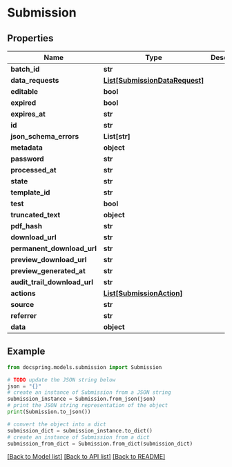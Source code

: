# Submission


## Properties

Name | Type | Description | Notes
------------ | ------------- | ------------- | -------------
**batch_id** | **str** |  | 
**data_requests** | [**List[SubmissionDataRequest]**](SubmissionDataRequest.md) |  | 
**editable** | **bool** |  | 
**expired** | **bool** |  | 
**expires_at** | **str** |  | 
**id** | **str** |  | 
**json_schema_errors** | **List[str]** |  | 
**metadata** | **object** |  | 
**password** | **str** |  | 
**processed_at** | **str** |  | 
**state** | **str** |  | 
**template_id** | **str** |  | 
**test** | **bool** |  | 
**truncated_text** | **object** |  | 
**pdf_hash** | **str** |  | 
**download_url** | **str** |  | 
**permanent_download_url** | **str** |  | 
**preview_download_url** | **str** |  | 
**preview_generated_at** | **str** |  | 
**audit_trail_download_url** | **str** |  | 
**actions** | [**List[SubmissionAction]**](SubmissionAction.md) |  | 
**source** | **str** |  | 
**referrer** | **str** |  | 
**data** | **object** |  | 

## Example

```python
from docspring.models.submission import Submission

# TODO update the JSON string below
json = "{}"
# create an instance of Submission from a JSON string
submission_instance = Submission.from_json(json)
# print the JSON string representation of the object
print(Submission.to_json())

# convert the object into a dict
submission_dict = submission_instance.to_dict()
# create an instance of Submission from a dict
submission_from_dict = Submission.from_dict(submission_dict)
```
[[Back to Model list]](../README.md#documentation-for-models) [[Back to API list]](../README.md#documentation-for-api-endpoints) [[Back to README]](../README.md)


